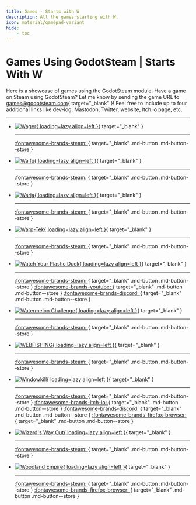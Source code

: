 ```yaml
---
title: Games - Starts with W
description: All the games starting with W.
icon: material/gamepad-variant
hide:
    - toc
---
```


# Games Using GodotSteam | Starts With W

Here is a showcase of games using the GodotSteam module. Have a game on Steam using GodotSteam? Let me know by sending the game URL to [games@godotsteam.com](mailto:games@godotsteam.com){ target="\_blank" }!  Feel free to include up to four additional links like dev-log, Mastodon, Twitter, website, Itch.io page, etc.

---

<div id="games" class="grid cards" markdown>

- [![Wager](https://steamcdn-a.akamaihd.net/steam/apps/1750810/header.jpg){ loading=lazy align=left }](https://store.steampowered.com/app/1750810/Wager/){ target="\_blank" }

	---

	[ :fontawesome-brands-steam: ](https://store.steampowered.com/app/1750810/Wager/){ target="\_blank" .md-button .md-button--store }

- [![Waifu](https://steamcdn-a.akamaihd.net/steam/apps/3109050/header.jpg){ loading=lazy align=left }](https://store.steampowered.com/app/3109050/Waifu/){ target="\_blank" }

	---

	[ :fontawesome-brands-steam: ](https://store.steampowered.com/app/3109050/Waifu/){ target="\_blank" .md-button .md-button--store }

- [![Warja](https://steamcdn-a.akamaihd.net/steam/apps/2433360/header.jpg){ loading=lazy align=left }](https://store.steampowered.com/app/2433360/Warja/){ target="\_blank" }

	---

	[ :fontawesome-brands-steam: ](https://store.steampowered.com/app/2433360/Warja/){ target="\_blank" .md-button .md-button--store }

- [![Warp-Tek](https://steamcdn-a.akamaihd.net/steam/apps/924870/header.jpg){ loading=lazy align=left }](https://store.steampowered.com/app/924870/WARPTEK/){ target="\_blank" }

	---

	[ :fontawesome-brands-steam: ](https://store.steampowered.com/app/924870/WARPTEK/){ target="\_blank" .md-button .md-button--store }

- [![Watch Your Plastic Duck](https://steamcdn-a.akamaihd.net/steam/apps/2088360/header.jpg){ loading=lazy align=left }](https://store.steampowered.com/app/2088360/Watch_Your_Plastic_Duck/){ target="\_blank" }

	---

	[ :fontawesome-brands-steam: ](https://store.steampowered.com/app/2088360/Watch_Your_Plastic_Duck/){ target="\_blank" .md-button .md-button--store }
	[ :fontawesome-brands-youtube: ](https://www.youtube.com/channel/UCNwjouAYcqohKF0D6b0Fobg){ target="\_blank" .md-button .md-button--store }
	[ :fontawesome-brands-discord: ](https://discord.gg/rFMvF53Dbk){ target="\_blank" .md-button .md-button--store }

- [![Watermelon Challenge](https://steamcdn-a.akamaihd.net/steam/apps/2683210/header.jpg){ loading=lazy align=left }](https://store.steampowered.com/app/2683210/Watermelon_Challenge/){ target="\_blank" }

	---

	[ :fontawesome-brands-steam: ](https://store.steampowered.com/app/2683210/Watermelon_Challenge/){ target="\_blank" .md-button .md-button--store }

- [![WEBFISHING](https://steamcdn-a.akamaihd.net/steam/apps/3146520/header.jpg){ loading=lazy align=left }](https://store.steampowered.com/app/3146520/WEBFISHING/){ target="\_blank" }

	---

	[ :fontawesome-brands-steam: ](https://store.steampowered.com/app/3146520/WEBFISHING/){ target="\_blank" .md-button .md-button--store }

- [![Windowkill](https://steamcdn-a.akamaihd.net/steam/apps/2726450/header.jpg){ loading=lazy align=left }](https://store.steampowered.com/app/2726450/Windowkill/){ target="\_blank" }

	---

	[ :fontawesome-brands-steam: ](https://store.steampowered.com/app/2726450/Windowkill/){ target="\_blank" .md-button .md-button--store }
	[ :fontawesome-brands-itch-io: ](https://torcado.itch.io/windowkill){ target="\_blank" .md-button .md-button--store }
	[ :fontawesome-brands-discord: ](https://discord.gg/vYdYSX4GJy){ target="\_blank" .md-button .md-button--store }
	[ :fontawesome-brands-firefox-browser: ](https://torcado.com){ target="\_blank" .md-button .md-button--store }

- [![Wizard's Way Out](https://steamcdn-a.akamaihd.net/steam/apps/2341410/header.jpg){ loading=lazy align=left }](https://store.steampowered.com/app/2341410/Wizards_Way_Out/){ target="\_blank" }

	---

	[ :fontawesome-brands-steam: ](https://store.steampowered.com/app/2341410/Wizards_Way_Out/){ target="\_blank" .md-button .md-button--store }

- [![Woodland Empire](https://steamcdn-a.akamaihd.net/steam/apps/1419150/header.jpg){ loading=lazy align=left }](https://store.steampowered.com/app/1419150/Woodland_Empire/){ target="\_blank" }

	---

	[ :fontawesome-brands-steam: ](https://store.steampowered.com/app/1419150/Woodland_Empire/){ target="\_blank" .md-button .md-button--store }
	[ :fontawesome-brands-firefox-browser: ](https://www.woodland-empire.com/){ target="\_blank" .md-button .md-button--store }

</div>